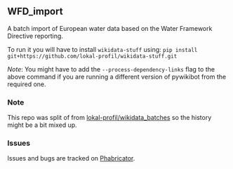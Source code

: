 ## WFD_import
A batch import of European water data based on the Water Framework Directive
reporting.

To run it you will have to install `wikidata-stuff` using:
`pip install git+https://github.com/lokal-profil/wikidata-stuff.git`

*Note*: You might have to add the `--process-dependency-links` flag to the above
command if you are running a different version of pywikibot from the required one.

### Note
This repo was split of from 
[lokal-profil/wikidata_batches](https://github.com/lokal-profil/wikidata_batches)
so the history might be a bit mixed up.

### Issues
Issues and bugs are tracked on [Phabricator](https://phabricator.wikimedia.org/tag/wmse-wfd-data-to-wikidata-2016/).
